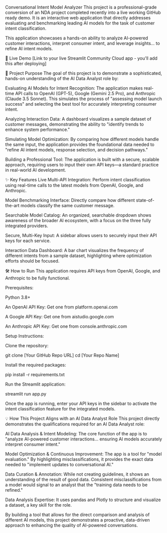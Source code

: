 Conversational Intent Model Analyzer
This project is a professional-grade conversion of an NDA project completed recently into a live working GitHub ready demo. It is an interactive web application that directly addresses evaluating and benchmarking leading AI models for the task of customer intent classification.

This application showcases a hands-on ability to analyze AI-powered customer interactions, interpret consumer intent, and leverage insights... to refine AI intent models.

🚀 Live Demo
[Link to your live Streamlit Community Cloud app - you'll add this after deploying]

🎯 Project Purpose
The goal of this project is to demonstrate a sophisticated, hands-on understanding of the AI Data Analyst role by:

Evaluating AI Models for Intent Recognition: The application makes real-time API calls to OpenAI (GPT-5), Google (Gemini 2.5 Pro), and Anthropic (Claude 3.5 Sonnet). This simulates the process of "assessing model launch success" and selecting the best tool for accurately interpreting consumer intent.

Analyzing Interaction Data: A dashboard visualizes a sample dataset of customer messages, demonstrating the ability to "identify trends to enhance system performance."

Simulating Model Optimization: By comparing how different models handle the same input, the application provides the foundational data needed to "refine AI intent models, response selection, and decision pathways."

Building a Professional Tool: The application is built with a secure, scalable approach, requiring users to input their own API keys—a standard practice in real-world AI development.

✨ Key Features
Live Multi-API Integration: Perform intent classification using real-time calls to the latest models from OpenAI, Google, and Anthropic.

Model Benchmarking Interface: Directly compare how different state-of-the-art models classify the same customer message.

Searchable Model Catalog: An organized, searchable dropdown shows awareness of the broader AI ecosystem, with a focus on the three fully integrated providers.

Secure, Multi-Key Input: A sidebar allows users to securely input their API keys for each service.

Interaction Data Dashboard: A bar chart visualizes the frequency of different intents from a sample dataset, highlighting where optimization efforts should be focused.

🛠️ How to Run
This application requires API keys from OpenAI, Google, and Anthropic to be fully functional.

Prerequisites:

Python 3.8+

An OpenAI API Key: Get one from platform.openai.com

A Google API Key: Get one from aistudio.google.com

An Anthropic API Key: Get one from console.anthropic.com

Setup Instructions:

Clone the repository:

git clone [Your GitHub Repo URL]
cd [Your Repo Name]

Install the required packages:

pip install -r requirements.txt

Run the Streamlit application:

streamlit run app.py

Once the app is running, enter your API keys in the sidebar to activate the intent classification feature for the integrated models.

💡 How This Project Aligns with an AI Data Analyst Role
This project directly demonstrates the qualifications required for an AI Data Analyst role:

AI Data Analysis & Intent Modeling: The core function of the app is to "analyze AI-powered customer interactions... ensuring AI models accurately interpret consumer intent."

Model Optimization & Continuous Improvement: The app is a tool for "model evaluation." By highlighting misclassifications, it provides the exact data needed to "implement updates to conversational AI."

Data Curation & Annotation: While not creating guidelines, it shows an understanding of the result of good data. Consistent misclassifications from a model would signal to an analyst that the "training data needs to be refined."

Data Analysis Expertise: It uses pandas and Plotly to structure and visualize a dataset, a key skill for the role.

By building a tool that allows for the direct comparison and analysis of different AI models, this project demonstrates a proactive, data-driven approach to enhancing the quality of AI-powered conversations.
